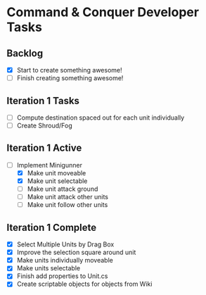 # Command & Conquer Developer Tasks

## Backlog
- [X] Start to create something awesome!
- [ ] Finish creating something awesome! 

## Iteration 1 Tasks
- [ ] Compute destination spaced out for each unit individually
- [ ] Create Shroud/Fog

## Iteration 1 Active
- [ ] Implement Minigunner
  - [X] Make unit moveable
  - [X] Make unit selectable
  - [ ] Make unit attack ground
  - [ ] Make unit attack other units
  - [ ] Make unit follow other units

## Iteration 1 Complete
- [X] Select Multiple Units by Drag Box
- [X] Improve the selection square around unit
- [X] Make units individually moveable
- [X] Make units selectable
- [X] Finish add properties to Unit.cs
- [X] Create scriptable objects for objects from Wiki